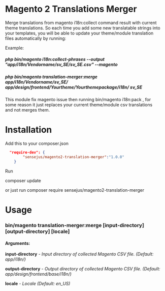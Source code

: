 # Magento 2 Translations Merger
Merge translations from magento i18n:collect command result with current theme translations. So each time you add some new translatable strings into your templates, you will be able to update your theme/module translation files automatically by running:

Example:

##### php bin/magento i18n:collect-phrases --output "app/i18n/Vendorname/sv_SE/sv_SE.csv" --magento

##### php bin/magento translation-merger:merge app/i18n/Vendorname/sv_SE/ app/design/frontend/Yourtheme/Yourthemepackage/i18n/ sv_SE

This module fix magento issue then running bin/magento i18n:pack , for some reason it just replaces your current theme/module csv translations and not merges them.


# Installation
Add this to your composer.json
```json
  "require-dev": {
        "sensejus/magento2-translation-merger":"1.0.0"
    }
```   
Run

composer update

or just run
composer require sensejus/magento2-translation-merger

# Usage

### bin/magento translation-merger:merge [input-directory] [output-directory] [locale]

#### Arguments:

 <b>input-directory</b>       <i>- Input directory of collected Magento CSV file. (Default: app/i18n/) </i>
 
 <b>output-directory</b>      <i>- Output directory of collected Magento CSV file. (Default: app/design/frontend/base/i18n/) </i>
 
 <b>locale</b>                <i>- Locale (Default: en_US)</i>
